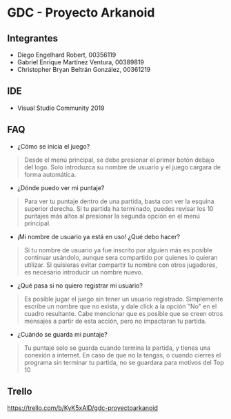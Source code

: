 # GDC - Proyecto Arkanoid

## Integrantes
- Diego Engelhard Robert, 00356119
- Gabriel Enrique Martínez Ventura, 00389819
- Christopher Bryan Beltrán González, 00361219

## IDE
- Visual Studio Community 2019

## FAQ
- ¿Cómo se inicia el juego?
> Desde el menú principal, se debe presionar el primer botón debajo del logo. Solo introduzca su nombre de usuario y el juego cargara de forma automática.
- ¿Dónde puedo ver mi puntaje?
> Para ver tu puntaje dentro de una partida, basta con ver la esquina superior derecha. Si tu partida ha terminado, puedes revisar los 10 puntajes más altos al presionar la segunda opción en el menú principal.
- ¡Mi nombre de usuario ya está en uso!
 ¿Qué debo hacer?
> Si tu nombre de usuario ya fue inscrito por alguien más es posible continuar usándolo, aunque sera compartido por quienes lo quieran utilizar. Si quisieras evitar compartir tu nombre con otros jugadores, es necesario introducir un nombre nuevo.
- ¿Qué pasa si no quiero registrar mi usuario?
> Es posible jugar el juego sin tener un usuario registrado. Simplemente escribe un nombre que no exista, y dale click a la opción "No" en el cuadro resultante. Cabe mencionar que es posible que se creen otros mensajes a partir de esta acción, pero no impactaran tu partida.
- ¿Cuándo se guarda mi puntaje?
> Tu puntaje solo se guarda cuando termina la partida, y tienes una conexión a internet. En caso de que no la tengas, o cuando cierres el programa sin terminar tu partida, no se guardara para motivos del Top 10

## Trello
https://trello.com/b/KyK5xAlD/gdc-proyectoarkanoid
